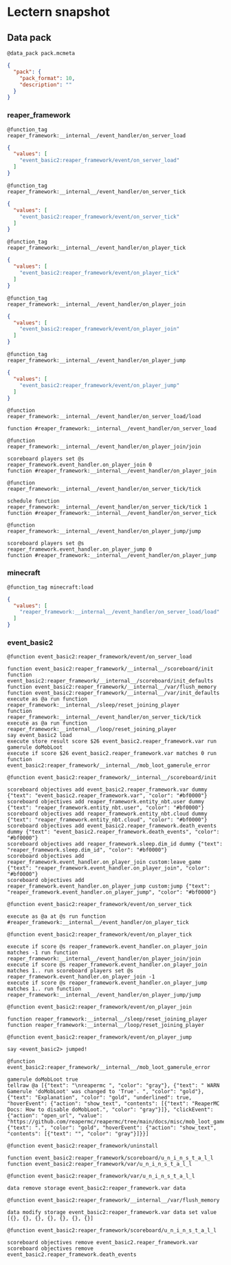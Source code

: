 # Lectern snapshot

## Data pack

`@data_pack pack.mcmeta`

```json
{
  "pack": {
    "pack_format": 10,
    "description": ""
  }
}
```

### reaper_framework

`@function_tag reaper_framework:__internal__/event_handler/on_server_load`

```json
{
  "values": [
    "event_basic2:reaper_framework/event/on_server_load"
  ]
}
```

`@function_tag reaper_framework:__internal__/event_handler/on_server_tick`

```json
{
  "values": [
    "event_basic2:reaper_framework/event/on_server_tick"
  ]
}
```

`@function_tag reaper_framework:__internal__/event_handler/on_player_tick`

```json
{
  "values": [
    "event_basic2:reaper_framework/event/on_player_tick"
  ]
}
```

`@function_tag reaper_framework:__internal__/event_handler/on_player_join`

```json
{
  "values": [
    "event_basic2:reaper_framework/event/on_player_join"
  ]
}
```

`@function_tag reaper_framework:__internal__/event_handler/on_player_jump`

```json
{
  "values": [
    "event_basic2:reaper_framework/event/on_player_jump"
  ]
}
```

`@function reaper_framework:__internal__/event_handler/on_server_load/load`

```mcfunction
function #reaper_framework:__internal__/event_handler/on_server_load
```

`@function reaper_framework:__internal__/event_handler/on_player_join/join`

```mcfunction
scoreboard players set @s reaper_framework.event_handler.on_player_join 0
function #reaper_framework:__internal__/event_handler/on_player_join
```

`@function reaper_framework:__internal__/event_handler/on_server_tick/tick`

```mcfunction
schedule function reaper_framework:__internal__/event_handler/on_server_tick/tick 1
function #reaper_framework:__internal__/event_handler/on_server_tick
```

`@function reaper_framework:__internal__/event_handler/on_player_jump/jump`

```mcfunction
scoreboard players set @s reaper_framework.event_handler.on_player_jump 0
function #reaper_framework:__internal__/event_handler/on_player_jump
```

### minecraft

`@function_tag minecraft:load`

```json
{
  "values": [
    "reaper_framework:__internal__/event_handler/on_server_load/load"
  ]
}
```

### event_basic2

`@function event_basic2:reaper_framework/event/on_server_load`

```mcfunction
function event_basic2:reaper_framework/__internal__/scoreboard/init
function event_basic2:reaper_framework/__internal__/scoreboard/init_defaults
function event_basic2:reaper_framework/__internal__/var/flush_memory
function event_basic2:reaper_framework/__internal__/var/init_defaults
execute as @a run function reaper_framework:__internal__/sleep/reset_joining_player
function reaper_framework:__internal__/event_handler/on_server_tick/tick
execute as @a run function reaper_framework:__internal__/loop/reset_joining_player
say event_basic2 load
execute store result score $26 event_basic2.reaper_framework.var run gamerule doMobLoot
execute if score $26 event_basic2.reaper_framework.var matches 0 run function event_basic2:reaper_framework/__internal__/mob_loot_gamerule_error
```

`@function event_basic2:reaper_framework/__internal__/scoreboard/init`

```mcfunction
scoreboard objectives add event_basic2.reaper_framework.var dummy {"text": "event_basic2.reaper_framework.var", "color": "#bf0000"}
scoreboard objectives add reaper_framework.entity_nbt.user dummy {"text": "reaper_framework.entity_nbt.user", "color": "#bf0000"}
scoreboard objectives add reaper_framework.entity_nbt.cloud dummy {"text": "reaper_framework.entity_nbt.cloud", "color": "#bf0000"}
scoreboard objectives add event_basic2.reaper_framework.death_events dummy {"text": "event_basic2.reaper_framework.death_events", "color": "#bf0000"}
scoreboard objectives add reaper_framework.sleep.dim_id dummy {"text": "reaper_framework.sleep.dim_id", "color": "#bf0000"}
scoreboard objectives add reaper_framework.event_handler.on_player_join custom:leave_game {"text": "reaper_framework.event_handler.on_player_join", "color": "#bf0000"}
scoreboard objectives add reaper_framework.event_handler.on_player_jump custom:jump {"text": "reaper_framework.event_handler.on_player_jump", "color": "#bf0000"}
```

`@function event_basic2:reaper_framework/event/on_server_tick`

```mcfunction
execute as @a at @s run function #reaper_framework:__internal__/event_handler/on_player_tick
```

`@function event_basic2:reaper_framework/event/on_player_tick`

```mcfunction
execute if score @s reaper_framework.event_handler.on_player_join matches -1 run function reaper_framework:__internal__/event_handler/on_player_join/join
execute if score @s reaper_framework.event_handler.on_player_join matches 1.. run scoreboard players set @s reaper_framework.event_handler.on_player_join -1
execute if score @s reaper_framework.event_handler.on_player_jump matches 1.. run function reaper_framework:__internal__/event_handler/on_player_jump/jump
```

`@function event_basic2:reaper_framework/event/on_player_join`

```mcfunction
function reaper_framework:__internal__/sleep/reset_joining_player
function reaper_framework:__internal__/loop/reset_joining_player
```

`@function event_basic2:reaper_framework/event/on_player_jump`

```mcfunction
say <event_basic2> jumped!
```

`@function event_basic2:reaper_framework/__internal__/mob_loot_gamerule_error`

```mcfunction
gamerule doMobLoot true
tellraw @a [{"text": "\nreapermc ", "color": "gray"}, {"text": " WARN Gamerule 'doMobLoot' was changed to 'True'. ", "color": "gold"}, {"text": "Explanation", "color": "gold", "underlined": true, "hoverEvent": {"action": "show_text", "contents": [{"text": "ReaperMC Docs: How to disable doMobLoot.", "color": "gray"}]}, "clickEvent": {"action": "open_url", "value": "https://github.com/reapermc/reapermc/tree/main/docs/misc/mob_loot_gamerule.md"}}, {"text": ".", "color": "gold", "hoverEvent": {"action": "show_text", "contents": [{"text": "", "color": "gray"}]}}]
```

`@function event_basic2:reaper_framework/uninstall`

```mcfunction
function event_basic2:reaper_framework/scoreboard/u_n_i_n_s_t_a_l_l
function event_basic2:reaper_framework/var/u_n_i_n_s_t_a_l_l
```

`@function event_basic2:reaper_framework/var/u_n_i_n_s_t_a_l_l`

```mcfunction
data remove storage event_basic2:reaper_framework.var data
```

`@function event_basic2:reaper_framework/__internal__/var/flush_memory`

```mcfunction
data modify storage event_basic2:reaper_framework.var data set value [{}, {}, {}, {}, {}, {}, {}]
```

`@function event_basic2:reaper_framework/scoreboard/u_n_i_n_s_t_a_l_l`

```mcfunction
scoreboard objectives remove event_basic2.reaper_framework.var
scoreboard objectives remove event_basic2.reaper_framework.death_events
```
